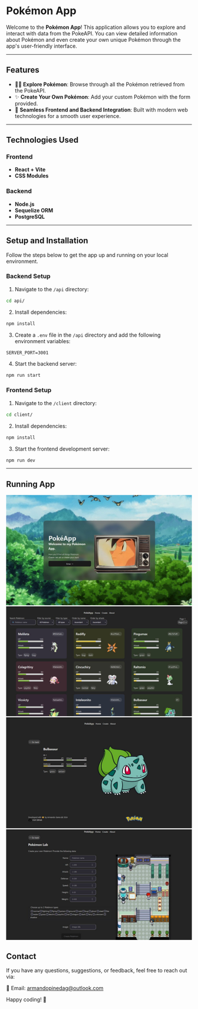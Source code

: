 # **Pokémon App**

Welcome to the **Pokémon App**! This application allows you to explore and interact with data from the PokeAPI. You can view detailed information about Pokémon and even create your own unique Pokémon through the app's user-friendly interface.

---

## **Features**

- 🕵️‍♀️ **Explore Pokémon**: Browse through all the Pokémon retrieved from the PokeAPI.
- ✨ **Create Your Own Pokémon**: Add your custom Pokémon with the form provided.
- 🚀 **Seamless Frontend and Backend Integration**: Built with modern web technologies for a smooth user experience.

---

## **Technologies Used**

### **Frontend**

- **React + Vite**
- **CSS Modules**

### **Backend**

- **Node.js**
- **Sequelize ORM**
- **PostgreSQL**

---

## **Setup and Installation**

Follow the steps below to get the app up and running on your local environment.

### **Backend Setup**

1. Navigate to the `/api` directory:

```bash
cd api/
```

2. Install dependencies:

```bash
npm install
```

3. Create a `.env` file in the `/api` directory and add the following environment variables:

```JS
SERVER_PORT=3001
```

4. Start the backend server:

```bash
npm run start
```

### **Frontend Setup**

1.  Navigate to the `/client` directory:

```bash
cd client/
```

2. Install dependencies:

```bash
npm install
```

3. Start the frontend development server:

```bash
npm run dev
```

---

## **Running App**

![frontend app pokeapp screenshot](client/src/assets//pokeapp-screenshot-1.jpg)
![frontend app pokeapp screenshot](client/src/assets//pokeapp-screenshot-2.jpg)
![frontend app pokeapp screenshot](client/src/assets//pokeapp-screenshot-3.jpg)
![frontend app pokeapp screenshot][def]

[def]: client/src/assets//pokeapp-screenshot-4.jpg

## **Contact**

If you have any questions, suggestions, or feedback, feel free to reach out via:

📧 Email: armandopinedag@outlook.com

Happy coding! 🎉
